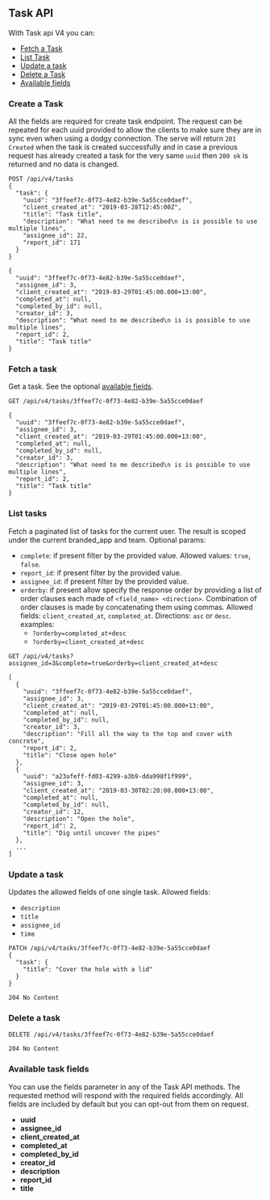 ## Task API
With Task api V4 you can:

- [Fetch a Task](#fetch-a-task)
- [List Task](#list-tasks)
- [Update a task](#update-a-task)
- [Delete a Task](#delete-a-task)
- [Available fields](#available-task-fields)

### Create a Task
All the fields are required for create task endpoint. The request can be repeated
for each uuid provided to allow the clients to make sure they are in sync even
when using a dodgy connection. The serve will return `201 Created` when the task
is created successfully and in case a previous request has already created a
task for the very same `uuid` then `200 ok` is returned and no data is changed.

```
POST /api/v4/tasks
{
  "task": {
    "uuid": "3ffeef7c-0f73-4e82-b39e-5a55cce0daef",
    "client_created_at": "2019-03-28T12:45:00Z",
    "title": "Task title",
    "description": "What need to me described\n is is possible to use multiple lines",
    "assignee_id": 22,
    "report_id": 171
  }
}
```

```
{
  "uuid": "3ffeef7c-0f73-4e82-b39e-5a55cce0daef",
  "assignee_id": 3,
  "client_created_at": "2019-03-29T01:45:00.000+13:00",
  "completed_at": null,
  "completed_by_id": null,
  "creator_id": 3,
  "description": "What need to me described\n is is possible to use multiple lines",
  "report_id": 2,
  "title": "Task title"
}
```

### Fetch a task

Get a task. See the optional [available fields](#available-task-fields).
```
GET /api/v4/tasks/3ffeef7c-0f73-4e82-b39e-5a55cce0daef
```

```
{
  "uuid": "3ffeef7c-0f73-4e82-b39e-5a55cce0daef",
  "assignee_id": 3,
  "client_created_at": "2019-03-29T01:45:00.000+13:00",
  "completed_at": null,
  "completed_by_id": null,
  "creator_id": 3,
  "description": "What need to me described\n is is possible to use multiple lines",
  "report_id": 2,
  "title": "Task title"
}
```

### List tasks
Fetch a paginated list of tasks for the current user.
The result is scoped under the current branded_app and team.
Optional params:
- `complete`: if present filter by the provided value. Allowed values: `true`, `false`.
- `report_id`: if present filter by the provided value.
- `assignee_id`: if present filter by the provided value.
- `orderby`: if present allow specify the response order by providing a list of
  order clauses each made of `<field_name> <direction>`. Combination of order
  clauses is made by concatenating them using commas. Allowed fields:
  `client_created_at`, `completed_at`. Directions: `asc` or `desc`.
  examples:
    - `?orderby=completed_at+desc`
    - `?orderby=client_created_at+desc`

```
GET /api/v4/tasks?assignee_id=3&complete=true&orderby=client_created_at+desc
```

```
[
  {
    "uuid": "3ffeef7c-0f73-4e82-b39e-5a55cce0daef",
    "assignee_id": 3,
    "client_created_at": "2019-03-29T01:45:00.000+13:00",
    "completed_at": null,
    "completed_by_id": null,
    "creator_id": 3,
    "description": "Fill all the way to the top and cover with concrete",
    "report_id": 2,
    "title": "Close open hole"
  },
  {  
    "uuid": "a23afeff-fd03-4299-a3b9-dda998f1f999",
    "assignee_id": 3,
    "client_created_at": "2019-03-30T02:20:00.000+13:00",
    "completed_at": null,
    "completed_by_id": null,
    "creator_id": 12,
    "description": "Open the hole",
    "report_id": 2,
    "title": "Dig until uncover the pipes"
  },
  ...
]
```

### Update a task
Updates the allowed fields of one single task.
Allowed fields:
  - `description`
  - `title`
  - `assignee_id`
  - `time`

```
PATCH /api/v4/tasks/3ffeef7c-0f73-4e82-b39e-5a55cce0daef
{
  "task": {
    "title": "Cover the hole with a lid"
  }
}
```

```
204 No Content
```


### Delete a task

```
DELETE /api/v4/tasks/3ffeef7c-0f73-4e82-b39e-5a55cce0daef
```

```
204 No Content
```

### Available task fields
You can use the fields parameter in any of the Task API methods. The requested
method will respond with the required fields accordingly. All fields are
included by default but you can opt-out from them on request.

* **uuid**
* **assignee_id**
* **client_created_at**
* **completed_at**
* **completed_by_id**
* **creator_id**
* **description**
* **report_id**
* **title**
